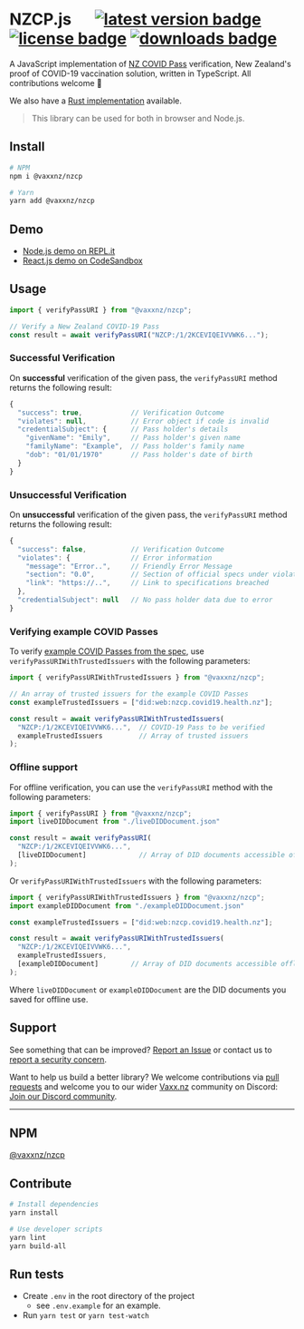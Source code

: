 # NZCP.js &emsp; [![latest version badge]][npm] [![license badge]][license] [![downloads badge]][npm]

[latest version badge]: https://img.shields.io/npm/v/@vaxxnz/nzcp
[license badge]: https://img.shields.io/npm/l/@vaxxnz/nzcp
[downloads badge]: https://img.shields.io/npm/dw/@vaxxnz/nzcp
[npm]: https://www.npmjs.com/package/@vaxxnz/nzcp
[license]: https://github.com/vaxxnz/nzcp-js/blob/main/LICENSE

A JavaScript implementation of [NZ COVID Pass](https://github.com/minhealthnz/nzcovidpass-spec) verification, New Zealand's proof of COVID-19 vaccination solution, written in TypeScript. All contributions welcome 🥳

We also have a [Rust implementation](https://github.com/vaxxnz/nzcp-rust/) available.

> This library can be used for both in browser and Node.js.

## Install

```bash
# NPM
npm i @vaxxnz/nzcp

# Yarn
yarn add @vaxxnz/nzcp
```

## Demo

- [Node.js demo on REPL.it](https://replit.com/@noway1/NZCPjs-demo)
- [React.js demo on CodeSandbox](https://codesandbox.io/s/nzcpjs-demo-4vjgb)

## Usage

```javascript
import { verifyPassURI } from "@vaxxnz/nzcp";

// Verify a New Zealand COVID-19 Pass
const result = await verifyPassURI("NZCP:/1/2KCEVIQEIVVWK6...");
```

### Successful Verification

On **successful** verification of the given pass, the `verifyPassURI` method returns the following result:

```javascript
{
  "success": true,            // Verification Outcome
  "violates": null,           // Error object if code is invalid
  "credentialSubject": {      // Pass holder's details
    "givenName": "Emily",     // Pass holder's given name
    "familyName": "Example",  // Pass holder's family name
    "dob": "01/01/1970"       // Pass holder's date of birth
  }
}
```

### Unsuccessful Verification

On **unsuccessful** verification of the given pass, the `verifyPassURI` method returns the following result:

```javascript
{
  "success": false,           // Verification Outcome
  "violates": {               // Error information
    "message": "Error..",     // Friendly Error Message
    "section": "0.0",         // Section of official specs under violation
    "link": "https://..",     // Link to specifications breached
  },
  "credentialSubject": null   // No pass holder data due to error
}
```


### Verifying example COVID Passes

To verify [example COVID Passes from the spec](https://nzcp.covid19.health.nz/#valid-worked-example), use `verifyPassURIWithTrustedIssuers` with the following parameters:

```javascript
import { verifyPassURIWithTrustedIssuers } from "@vaxxnz/nzcp";

// An array of trusted issuers for the example COVID Passes
const exampleTrustedIssuers = ["did:web:nzcp.covid19.health.nz"];

const result = await verifyPassURIWithTrustedIssuers(
  "NZCP:/1/2KCEVIQEIVVWK6...",  // COVID-19 Pass to be verified
  exampleTrustedIssuers         // Array of trusted issuers
);
```

### Offline support

For offline verification, you can use the `verifyPassURI` method with the following parameters:

```javascript
import { verifyPassURI } from "@vaxxnz/nzcp";
import liveDIDDocument from "./liveDIDDocument.json"

const result = await verifyPassURI(
  "NZCP:/1/2KCEVIQEIVVWK6...",
  [liveDIDDocument]             // Array of DID documents accessible offline
);
```

Or `verifyPassURIWithTrustedIssuers` with the following parameters:

```javascript
import { verifyPassURIWithTrustedIssuers } from "@vaxxnz/nzcp";
import exampleDIDDocument from "./exampleDIDDocument.json"

const exampleTrustedIssuers = ["did:web:nzcp.covid19.health.nz"];

const result = await verifyPassURIWithTrustedIssuers(
  "NZCP:/1/2KCEVIQEIVVWK6...",
  exampleTrustedIssuers,
  [exampleDIDDocument]        // Array of DID documents accessible offline
);
```

Where `liveDIDDocument` or `exampleDIDDocument` are the DID documents you saved for offline use.

## Support

See something that can be improved? [Report an Issue](https://github.com/vaxxnz/nzcp-js/issues) or contact us to [report a security concern](mailto:info@vaxx.nz).

Want to help us build a better library? We welcome contributions via [pull requests](https://github.com/vaxxnz/nzcp-js/pulls) and welcome you to our wider [Vaxx.nz](https://vaxx.nz) community on Discord: [Join our Discord community](https://discord.gg/nkbnqhR8A8).

---

## NPM

[@vaxxnz/nzcp](https://www.npmjs.com/package/@vaxxnz/nzcp)

## Contribute

```bash
# Install dependencies
yarn install
```

```bash
# Use developer scripts
yarn lint
yarn build-all
```

## Run tests
- Create `.env` in the root directory of the project
  - see `.env.example` for an example.
- Run `yarn test` or `yarn test-watch`
